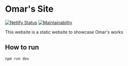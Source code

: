 # Omar's Site
[![Netlify Status](https://api.netlify.com/api/v1/badges/db0f7f6b-f9b8-45b4-821d-99b50455ddcc/deploy-status)](https://app.netlify.com/sites/omar2535/deploys)
[![Maintainability](https://api.codeclimate.com/v1/badges/d715f61f4d7449d19597/maintainability)](https://codeclimate.com/github/omar2535/omar-site/maintainability)

This website is a static website to showcase Omar's works

## How to run

```sh
npm run dev
```
